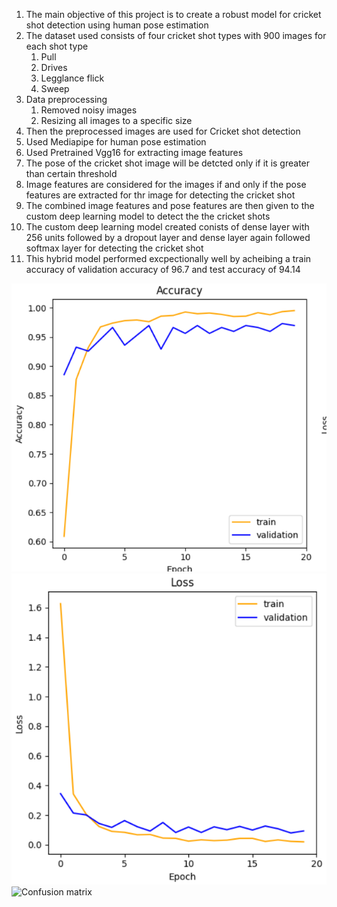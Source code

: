 1. The main objective of this project is to  create a robust model for cricket shot detection using human pose estimation 
2. The dataset used consists of four cricket shot types with 900 images for each shot type
      1. Pull
      2. Drives
      3. Legglance flick
      4. Sweep
3. Data preprocessing
   1. Removed noisy images
   2. Resizing all images to a specific size
4. Then the preprocessed images are used for Cricket shot detection
5. Used Mediapipe for human pose estimation
6. Used Pretrained Vgg16 for extracting image features
7. The pose of the cricket shot image will be detcted only if it is greater than certain threshold
8. Image features are considered for the images if and only if the pose features are extracted for thr image for detecting the cricket shot
9. The combined image features and pose features are then given to the custom deep learning model to detect the the cricket shots
10. The custom deep learning model created conists of dense layer with 256 units followed by a dropout  layer and dense layer again followed softmax layer for detecting the cricket shot
11. This hybrid model performed excpectionally well by acheibing a train accuracy of validation accuracy of 96.7 and test accuracy of 94.14

![Accuracy graph](Results/Accuracy.png)
![Loss graph](Results/Loss.png)
![Confusion matrix](Results/Confusion_matrix.png)
   

   

